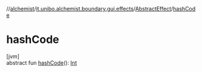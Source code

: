//[alchemist](../../../index.md)/[it.unibo.alchemist.boundary.gui.effects](../index.md)/[AbstractEffect](index.md)/[hashCode](hash-code.md)

# hashCode

[jvm]\
abstract fun [hashCode](hash-code.md)(): [Int](https://kotlinlang.org/api/latest/jvm/stdlib/kotlin/-int/index.html)
